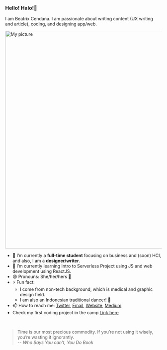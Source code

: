 ### Hello! Halo!👋

I am Beatrix Cendana. I am passionate about writing content (UX writing and article), coding, and designing app/web. 

<img src = "https://drive.google.com/uc?export=view&id=18XCbQsoQaXV9pNTYGky88VEZ-xpVIiZz" alt = "My picture" width = 700/>


- 🔭 I’m currently a **full-time student** focusing on business and (soon) HCI, and also, I am a **designer/writer**.   
- 🌱 I’m currently learning Intro to Serverless Project using JS and web development using ReactJS.
- 😄 Pronouns: She/her/hers 👸
- ⚡ Fun fact: 
   - I come from non-tech background, which is medical and graphic design field. 
   - I am also an Indonesian traditional dancer! 💃
- 📫 How to reach me: [Twitter](https://twitter.com/Beatrixcdn),  [Email](mailto:beatrix.intan@gmail.com), [Website](http://beatrixcendana.com/), [Medium](https://medium.com/@beatrixcendana)
- Check my first coding project in the camp [Link here](https://github.com/beatrixcendana/Food-API-Generator-V1/blob/main/blog.md)

<br> 

> Time is our most precious commodity. If you’re not using it wisely, you’re wasting it ignorantly. <br/>
> -- *Who Says You can't, You Do Book*

